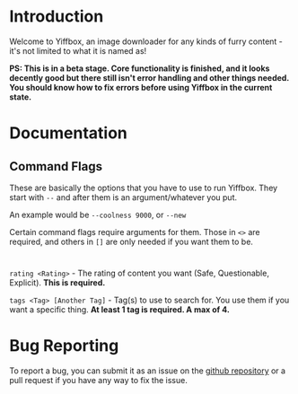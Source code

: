 # Introduction
Welcome to Yiffbox, an image downloader for any kinds of furry content - it's not limited to what it is named as!

**PS: This is in a beta stage. Core functionality is finished, and it looks decently good but there still isn't error handling and other things needed. You should know how to fix errors before using Yiffbox in the current state.**


# Documentation
## Command Flags
These are basically the options that you have to use to run Yiffbox. They start with `--` and after them is an argument/whatever you put. 

An example would be `--coolness 9000`, or `--new`

Certain command flags require arguments for them. Those in `<>` are required, and others in `[]` are only needed if you want them to be.

#

`rating <Rating>` - The rating of content you want (Safe, Questionable, Explicit). **This is required.**

`tags <Tag> [Another Tag]` - Tag(s) to use to search for. You use them if you want a specific thing. **At least 1 tag is required. A max of 4.**


# Bug Reporting
To report a bug, you can submit it as an issue on the [github repository](https://github.com/SamuraiStacks/Yiffbox) or a pull request if you have any way to fix the issue.

